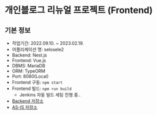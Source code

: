 # 개인블로그 리뉴얼 프로젝트 (Frontend)

## 기본 정보

- 작업기간: 2022.09.10. ~ 2023.02.19.
- 어플리케이션 명: selosele2
- Backend: Nest.js
- Frontend: Vue.js
- DBMS: MariaDB
- ORM: TypeORM
- Port: 8080(Local)
- Frontend 구동: ```npm start```
- Frontend 빌드: ```npm run build```
  - Jenkins 자동 빌드 세팅 진행 중..
- [Backend 저장소](https://github.com/selosele/selosele2-backend)
- [AS-IS 저장소](https://github.com/selosele/devblog)
